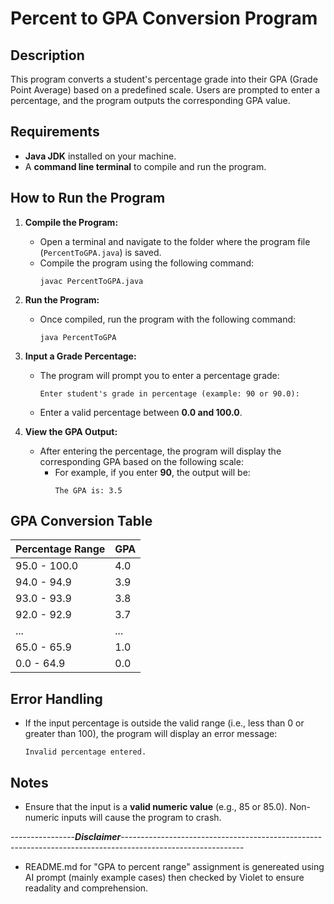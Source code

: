 # Percent to GPA Conversion Program

## Description

This program converts a student's percentage grade into their GPA (Grade Point Average) based on a predefined scale. Users are prompted to enter a percentage, and the program outputs the corresponding GPA value.

## Requirements

- **Java JDK** installed on your machine.
- A **command line terminal** to compile and run the program.

## How to Run the Program

1. **Compile the Program:**
   - Open a terminal and navigate to the folder where the program file (`PercentToGPA.java`) is saved.
   - Compile the program using the following command:
     ```
     javac PercentToGPA.java
     ```

2. **Run the Program:**
   - Once compiled, run the program with the following command:
     ```
     java PercentToGPA
     ```

3. **Input a Grade Percentage:**
   - The program will prompt you to enter a percentage grade:
     ```
     Enter student's grade in percentage (example: 90 or 90.0):
     ```
   - Enter a valid percentage between **0.0 and 100.0**.

4. **View the GPA Output:**
   - After entering the percentage, the program will display the corresponding GPA based on the following scale:
     - For example, if you enter **90**, the output will be:
       ```
       The GPA is: 3.5
       ```

## GPA Conversion Table

| Percentage Range | GPA  |
|------------------|------|
| 95.0 - 100.0     | 4.0  |
| 94.0 - 94.9      | 3.9  |
| 93.0 - 93.9      | 3.8  |
| 92.0 - 92.9      | 3.7  |
| ...              | ...  |
| 65.0 - 65.9      | 1.0  |
| 0.0 - 64.9       | 0.0  |

## Error Handling

- If the input percentage is outside the valid range (i.e., less than 0 or greater than 100), the program will display an error message:
  ```
  Invalid percentage entered.
  ```

## Notes

- Ensure that the input is a **valid numeric value** (e.g., 85 or 85.0). Non-numeric inputs will cause the program to crash.
  
----------------***Disclaimer***------------------------------------------------------------------------------------------------------------
* README.md for "GPA to percent range" assignment is genereated using AI prompt (mainly example cases) then checked by Violet to
  ensure readality and comprehension.
